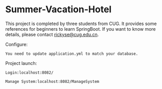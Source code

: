 # Summer-Vacation-Hotel
This project is completed by three students from CUG. It provides some references for beginners to learn SpringBoot. If you want to know more details, please contact rickyse@cug.edu.cn.

Configure:

    You need to update application.yml to match your database.
	
Project launch:

    Login:localhost:8082/
    
    Manage System:localhost:8082/ManageSystem
    
